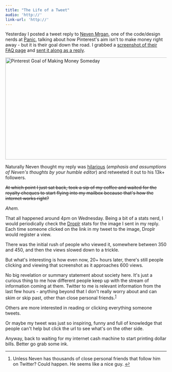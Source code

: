 ```yaml
---
title: "The Life of a Tweet"
audio: 'http://'
link-url: 'http://'
---
```

<p>Yesterday I posted a tweet reply to <a href="https://twitter.com/#!/mrgan">Neven Mrgan</a>, one of the code/design nerds at <a href="http://panic.com/">Panic</a>, talking about how Pinterest's aim isn't to make money right away - but it is their goal down the road. I grabbed a <a href="http://l.ssktn.com/U7DV">screenshot of their FAQ page</a> and <a href="https://twitter.com/ichris/status/197790894118797314">sent it along as a reply</a>.</p>
<p><img src="https://chrisenns.com/wp-content/uploads/2012/05/Screenshot-2012-05-02-at-14.50.04.png" alt="Pinterest Goal of Making Money Someday" title="Pinterest Goal of Making Money Someday" width="664" height="319" class="aligncenter size-full wp-image-20375" /></p>
<p>Naturally Neven thought my reply was <a href="https://twitter.com/mrgan/status/197791333635731457">hilarious</a> (<em>emphasis and assumptions of Neven's thoughts by your humble editor</em>) and retweeted it out to his 13k+ followers.</p>
<p><del>At which point I just sat back, took a sip of my coffee and waited for the royalty cheques to start flying into my mailbox because that's how the internet works right?</del></p>
<p><em>Ahem.</em></p>
<p>That all happened around 4pm on Wednesday. Being a bit of a stats nerd, I would periodically check the <a href="https://droplr.com">Droplr</a> stats for the image I sent in my reply. Each time someone clicked on the link in my tweet to the image, Droplr would register a view.</p>
<p>There was the initial rush of people who viewed it, somewhere between 350 and 450, and then the views slowed down to a trickle.</p>
<p>But what's interesting is how even now, 20+ hours later, there's still people clicking and viewing that screenshot as it approaches 600 views.</p>
<p>No big revelation or summary statement about society here. It's just a curious thing to me how different people keep up with the stream of information coming at them. Twitter to me is relevant information from the last few hours - anything beyond that I don't really worry about and can skim or skip past, other than close personal friends.<sup id="fnref-20374:1"><a href="#fn-20374:1" rel="footnote">1</a></sup></p>
<p>Others are more interested in reading or clicking everything someone tweets.</p>
<p>Or maybe my tweet was just so inspiring, funny and full of knowledge that people can't help but click the url to see what's on the other side.</p>
<p>Anyway, back to waiting for my internet cash machine to start printing dollar bills. Better go grab some ink.</p>
<div class="footnotes">
<hr />
<ol>
<li id="fn-20374:1">
Unless Neven has thousands of close personal friends that follow him on Twitter? Could happen. He seems like a nice guy.&#160;<a href="#fnref-20374:1" rev="footnote">&#8617;</a>
</li>
</ol>
</div>
